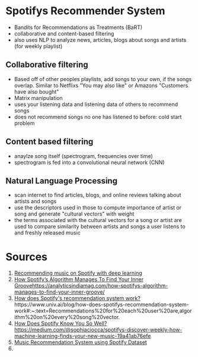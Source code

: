 # Spotifys Recommender System

- Bandits for Recommendations as Treatments (BaRT)
- collaborative and content-based filtering
- also uses NLP to analyze news, articles, blogs about songs and artists (for weekly playlist)

## Collaborative filtering
- Based off of other peoples playlists, add songs to your own, if the songs overlap. Similar to Netflixs "You may also like" or Amazons "Customers have also bought"
- Matrix manipulation
- uses your listening data and listening data of others to recommend songs
- does not recommend songs no one has listened to before: cold start problem

## Content based filtering
- anaylze song itself (spectrogram, frequencies over time)
- spectrogram is fed into a convolutional neural network (CNN)

## Natural Language Processing
- scan internet to find articles, blogs, and online reviews talking about artists and songs
- use the descriptors used in those to compute importance of artist or song and generate "cultural vectors" with weight
- the terms associated with the cultural vectors for a song or artist are used to compare similarity between artists and songs a user listens to and freshly released music

# Sources
1. [Recommending music on Spotify with deep learning](https://sander.ai/2014/08/05/spotify-cnns.html)
2. [How Spotify’s Algorithm Manages To Find Your Inner Groove](https://analyticsindiamag.com/how-spotifys-algorithm-manages-to-find-your-inner-groove/)https://analyticsindiamag.com/how-spotifys-algorithm-manages-to-find-your-inner-groove/
3. [How does Spotify's recommendation system work?](https://www.univ.ai/blog/how-does-spotifys-recommendation-system-work#:~:text=Recommendations%20for%20each%20user%20are,algorithm%20on%20every%20song%20vector.)https://www.univ.ai/blog/how-does-spotifys-recommendation-system-work#:~:text=Recommendations%20for%20each%20user%20are,algorithm%20on%20every%20song%20vector.
4. [How Does Spotify Know You So Well?](https://medium.com/@sophiaciocca/spotifys-discover-weekly-how-machine-learning-finds-your-new-music-19a41ab76efe)https://medium.com/@sophiaciocca/spotifys-discover-weekly-how-machine-learning-finds-your-new-music-19a41ab76efe
5. [Music Recommendation System using Spotify Dataset](https://www.kaggle.com/code/vatsalmavani/music-recommendation-system-using-spotify-dataset)
6. 
